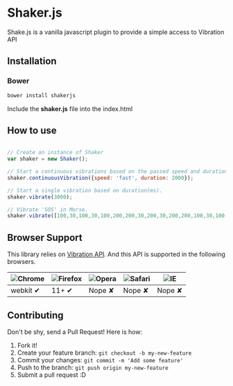 # Shaker.js

Shake.js is a vanilla javascript plugin to provide a simple access to Vibration API

## Installation

### Bower

```sh
bower install shakerjs
```

Include the **shaker.js** file into the index.html


## How to use

```js

// Create an instance of Shaker
var shaker = new Shaker();

// Start a continuous vibrations based on the passed speed and duration (ms)
shaker.continuousVibration({speed: 'fast', duration: 2000});

// Start a single vibration based on duration(ms).
shaker.vibrate(3000);

// Vibrate 'SOS' in Morse.
shaker.vibrate([100,30,100,30,100,200,200,30,200,30,200,200,100,30,100,30,100]); 
```

## Browser Support

This library relies on [Vibration API](https://www.w3.org/TR/vibration/). And this API is supported in the following browsers.

![Chrome](https://cloud.githubusercontent.com/assets/398893/3528328/23bc7bc4-078e-11e4-8752-ba2809bf5cce.png) | ![Firefox](https://cloud.githubusercontent.com/assets/398893/3528329/26283ab0-078e-11e4-84d4-db2cf1009953.png) | ![Opera](https://cloud.githubusercontent.com/assets/398893/3528330/27ec9fa8-078e-11e4-95cb-709fd11dac16.png) | ![Safari](https://cloud.githubusercontent.com/assets/398893/3528331/29df8618-078e-11e4-8e3e-ed8ac738693f.png) | ![IE](https://cloud.githubusercontent.com/assets/398893/3528325/20373e76-078e-11e4-8e3a-1cb86cf506f0.png) |
--- | --- | --- | --- | --- |
webkit ✔ | 11+ ✔ | Nope ✘ | Nope ✘ | Nope ✘ |

## Contributing

Don't be shy, send a Pull Request! Here is how:

1. Fork it!
2. Create your feature branch: `git checkout -b my-new-feature`
3. Commit your changes: `git commit -m 'Add some feature'`
4. Push to the branch: `git push origin my-new-feature`
5. Submit a pull request :D  